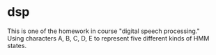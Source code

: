 # dsp
This is one of the homework in course "digital speech processing." <br>
Using characters A, B, C, D, E to represent five different kinds of HMM states.
